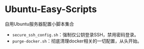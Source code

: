 # Ubuntu-Easy-Scripts
自用Ubuntu服务器配置小脚本集合

- `secure_ssh_config.sh`：强制仅公钥登录SSH，禁用密码登录。
- `purge-docker.sh`：彻底清理docker相关的一切配置，从头开始。
